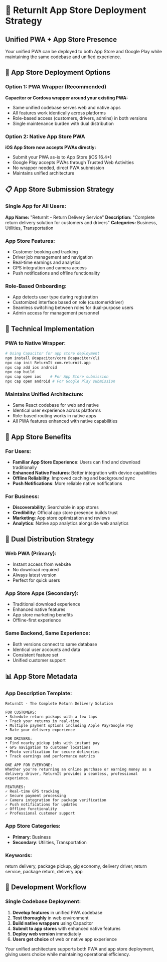 # 📱 ReturnIt App Store Deployment Strategy

## Unified PWA + App Store Presence

Your unified PWA can be deployed to both App Store and Google Play while maintaining the same codebase and unified experience.

## 🚀 App Store Deployment Options

### Option 1: PWA Wrapper (Recommended)
**Capacitor or Cordova wrapper around your existing PWA:**
- Same unified codebase serves web and native apps
- All features work identically across platforms
- Role-based access (customers, drivers, admins) in both versions
- Single maintenance burden with dual distribution

### Option 2: Native App Store PWA
**iOS App Store now accepts PWAs directly:**
- Submit your PWA as-is to App Store (iOS 16.4+)
- Google Play accepts PWAs through Trusted Web Activities
- No wrapper needed, direct PWA submission
- Maintains unified architecture

## 📋 App Store Submission Strategy

### Single App for All Users:
**App Name:** "ReturnIt - Return Delivery Service"
**Description:** "Complete return delivery solution for customers and drivers"
**Categories:** Business, Utilities, Transportation

### App Store Features:
- Customer booking and tracking
- Driver job management and navigation
- Real-time earnings and analytics
- GPS integration and camera access
- Push notifications and offline functionality

### Role-Based Onboarding:
- App detects user type during registration
- Customized interface based on role (customer/driver)
- Seamless switching between roles for dual-purpose users
- Admin access for management personnel

## 🔧 Technical Implementation

### PWA to Native Wrapper:
```bash
# Using Capacitor for app store deployment
npm install @capacitor/core @capacitor/cli
npx cap init ReturnIt com.returnit.app
npx cap add ios android
npx cap build
npx cap open ios    # For App Store submission
npx cap open android # For Google Play submission
```

### Maintains Unified Architecture:
- Same React codebase for web and native
- Identical user experience across platforms
- Role-based routing works in native apps
- All PWA features enhanced with native capabilities

## 📱 App Store Benefits

### For Users:
- **Familiar App Store Experience**: Users can find and download traditionally
- **Enhanced Native Features**: Better integration with device capabilities
- **Offline Reliability**: Improved caching and background sync
- **Push Notifications**: More reliable native notifications

### For Business:
- **Discoverability**: Searchable in app stores
- **Credibility**: Official app store presence builds trust
- **Marketing**: App store optimization and reviews
- **Analytics**: Native app analytics alongside web analytics

## 🎯 Dual Distribution Strategy

### Web PWA (Primary):
- Instant access from website
- No download required
- Always latest version
- Perfect for quick users

### App Store Apps (Secondary):
- Traditional download experience
- Enhanced native features
- App store marketing benefits
- Offline-first experience

### Same Backend, Same Experience:
- Both versions connect to same database
- Identical user accounts and data
- Consistent feature set
- Unified customer support

## 📊 App Store Metadata

### App Description Template:
```
ReturnIt - The Complete Return Delivery Solution

FOR CUSTOMERS:
• Schedule return pickups with a few taps
• Track your returns in real-time
• Multiple payment options including Apple Pay/Google Pay
• Rate your delivery experience

FOR DRIVERS:
• Find nearby pickup jobs with instant pay
• GPS navigation to customer locations
• Photo verification for secure deliveries
• Track earnings and performance metrics

ONE APP FOR EVERYONE:
Whether you're returning an online purchase or earning money as a delivery driver, ReturnIt provides a seamless, professional experience.

FEATURES:
✓ Real-time GPS tracking
✓ Secure payment processing
✓ Camera integration for package verification
✓ Push notifications for updates
✓ Offline functionality
✓ Professional customer support
```

### App Store Categories:
- **Primary**: Business
- **Secondary**: Utilities, Transportation

### Keywords:
return delivery, package pickup, gig economy, delivery driver, return service, package return, delivery app

## 🔄 Development Workflow

### Single Codebase Deployment:
1. **Develop features** in unified PWA codebase
2. **Test thoroughly** in web environment
3. **Build native wrappers** using Capacitor
4. **Submit to app stores** with enhanced native features
5. **Deploy web version** immediately
6. **Users get choice** of web or native app experience

Your unified architecture supports both PWA and app store deployment, giving users choice while maintaining operational efficiency.
